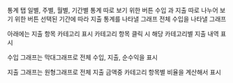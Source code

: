 통계 탭
일별, 주별, 월별, 기간별 통계 따로 보기 위한 버튼
수입 과 지출 따로 나누어 보기 위한 버튼
선택된 기간에 따라 지출 통계를 나타낼 그래프
전체 수입을 나타낼 그래프

아래에는 지출 항목 카테고리 표시
카테고리 항목 클릭 시 해당 카테고리별 지출 내역 표시

수입 그래프는 막대그래프로 전체 수입, 지출, 순수익을 표시

지출 그래프는 원형그래프로 전체 지출 금액중 카테고리 항목별 비율을 계산해서 표시
